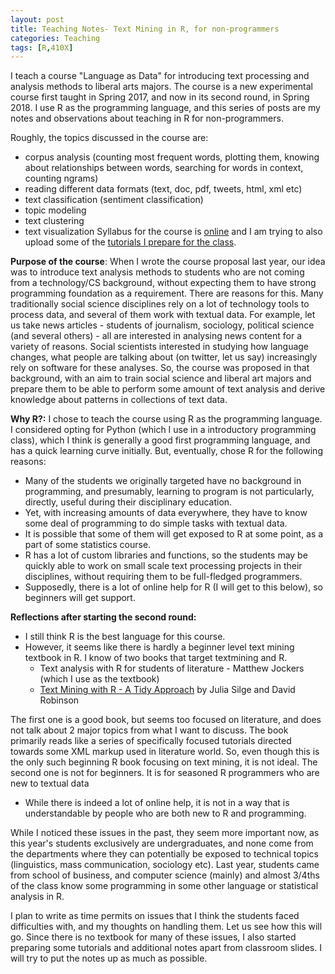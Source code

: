 ```yaml
---
layout: post
title: Teaching Notes- Text Mining in R, for non-programmers
categories: Teaching
tags: [R,410X]
---
```


I teach a course "Language as Data" for introducing text processing and analysis methods to liberal arts majors. The course is a new experimental course first taught in Spring 2017, and now in its second round, in Spring 2018. I use R as the programming language, and this series of posts are my notes and observations about teaching in R for non-programmers.

Roughly, the topics discussed in the course are:
- corpus analysis (counting most frequent words, plotting them, knowing about relationships between words, searching for words in context, counting ngrams)
- reading different data formats (text, doc, pdf, tweets, html, xml etc)
- text classification (sentiment classification)
- topic modeling
- text clustering
- text visualization
Syllabus for the course is [online](http://sowmya.public.iastate.edu/Syllabi/410-Spring18-Syllabus.pdf) and I am trying to also upload some of the [tutorials I prepare for the class](https://github.com/nishkalavallabhi/RTextNotes/). 

**Purpose of the course**: When I wrote the course proposal last year, our idea was to introduce text analysis methods to students who are not coming from a technology/CS background, without expecting them to have strong programming foundation as a requirement. There are reasons for this. Many traditionally social science disciplines rely on a lot of technology tools to process data, and several of them work with textual data. For example, let us take news articles - students of journalism, sociology, political science (and several others) - all are interested in analysing news content for a variety of reasons. Social scientists interested in studying how language changes, what people are talking about (on twitter, let us say) increasingly rely on software for these analyses. So, the course was proposed in that background, with an aim to train social science and liberal art majors and prepare them to be able to perform some amount of text analysis and derive knowledge about patterns in collections of text data. 

**Why R?:** I chose to teach the course using R as the programming language. I considered opting for Python (which I use in a introductory programming class), which I think is generally a good first programming language, and has a quick learning curve initially. But, eventually, chose R for the following reasons:
- Many of the students we originally targeted have no background in programming, and presumably, learning to program is not particularly, directly, useful during their disciplinary education.
- Yet, with increasing amounts of data everywhere, they have to know some deal of programming to do simple tasks with textual data.
- It is possible that some of them will get exposed to R at some point, as a part of some statistics course.
- R has a lot of custom libraries and functions, so the students may be quickly able to work on small scale text processing projects in their disciplines, without requiring them to be full-fledged programmers. 
- Supposedly, there is a lot of online help for R (I will get to this below), so beginners will get support.

**Reflections after starting the second round:**
- I still think R is the best language for this course.
- However, it seems like there is hardly a beginner level text mining textbook in R. I know of two books that target textmining and R.
    * Text analysis with R for students of literature - Matthew Jockers (which I use as the textbook)
    * [Text Mining with R - A Tidy Approach](https://www.tidytextmining.com) by Julia Silge and David Robinson

The first one is a good book, but seems too focused on literature, and does not talk about 2 major topics from what I want to discuss. The book primarily reads like a series of specifically focused tutorials directed towards some XML markup used in literature world. So, even though this is the only such beginning R book focusing on text mining, it is not ideal. The second one is not for beginners. It is for seasoned R programmers who are new to textual data
- While there is indeed a lot of online help, it is not in a way that is understandable by people who are both new to R and programming.

While I noticed these issues in the past, they seem more important now, as this year's students exclusively are undergraduates, and none come from the departments where they can potentially be exposed to technical topics (linguistics, mass communication, sociology etc). Last year, students came from school of business, and computer science (mainly) and almost 3/4ths of the class know some programming in some other language or statistical analysis in R. 

I plan to write as time permits on issues that I think the students faced difficulties with, and my thoughts on handling them. Let us see how this will go. Since there is no textbook for many of these issues, I also started preparing some tutorials and additional notes apart from classroom slides. I will try to put the notes up as much as possible.

